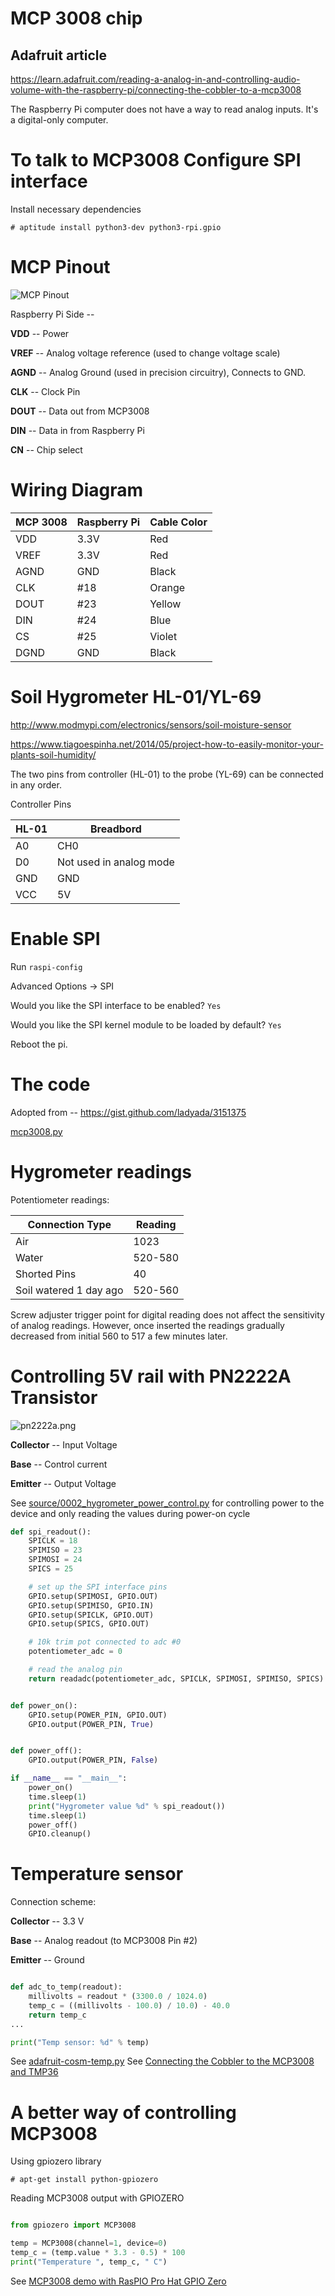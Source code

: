 # MCP 3008 chip

## Adafruit article

https://learn.adafruit.com/reading-a-analog-in-and-controlling-audio-volume-with-the-raspberry-pi/connecting-the-cobbler-to-a-mcp3008


The Raspberry Pi computer does not have a way to read analog inputs. It's a digital-only computer.

# To talk to MCP3008 Configure SPI interface

Install necessary dependencies


    # aptitude install python3-dev python3-rpi.gpio



# MCP Pinout

![MCP Pinout](mcp3008pin.gif)

Raspberry Pi Side --

**VDD** -- Power

**VREF** -- Analog voltage reference (used to change voltage scale)

**AGND** -- Analog Ground (used in precision circuitry), Connects to GND.

**CLK** -- Clock Pin

**DOUT** -- Data out from MCP3008

**DIN** -- Data in from Raspberry Pi

**CN** -- Chip select

# Wiring Diagram

|MCP 3008| Raspberry Pi| Cable Color|
|--------|-------------|------------|
|VDD     | 3.3V        | Red        |
|VREF    | 3.3V        | Red        |
|AGND    | GND         | Black      |
|CLK     | #18         | Orange     |
|DOUT    | #23         | Yellow     |
|DIN     | #24         | Blue       |
|CS      | #25         | Violet     |
|DGND    | GND         | Black      |


# Soil Hygrometer HL-01/YL-69

http://www.modmypi.com/electronics/sensors/soil-moisture-sensor

https://www.tiagoespinha.net/2014/05/project-how-to-easily-monitor-your-plants-soil-humidity/

The two pins from controller (HL-01) to the probe (YL-69) can be connected in any order.

Controller Pins

|HL-01|Breadbord|
|-----|---------|
|A0   | CH0     |
|D0   | Not used in analog mode |
|GND  | GND  |
|VCC  | 5V |

# Enable  SPI

Run `raspi-config`

Advanced Options -> SPI

Would you like the SPI interface to be enabled? `Yes`

Would you like the SPI kernel module to be loaded by  default? `Yes`

Reboot the pi.

# The code

Adopted from -- https://gist.github.com/ladyada/3151375


[mcp3008.py](mcp3008.py)


# Hygrometer readings

Potentiometer readings:

|Connection Type | Reading |
|----------------|---------|
|Air             | 1023    |
|Water           | 520-580 |
|Shorted Pins    | 40      |
|Soil watered 1 day ago| 520-560|


Screw adjuster trigger point for digital reading does not affect the sensitivity of analog readings. However, once inserted the readings gradually decreased from initial 560 to 517 a few minutes later.

# Controlling 5V rail with PN2222A Transistor


![pn2222a.png](pn222a.png)

**Collector** -- Input Voltage

**Base** -- Control current

**Emitter** -- Output Voltage


See [source/0002_hygrometer_power_control.py](source/0002_hygrometer_power_control.py) for controlling power to the device and only reading the values during power-on cycle

```python
def spi_readout():
    SPICLK = 18
    SPIMISO = 23
    SPIMOSI = 24
    SPICS = 25

    # set up the SPI interface pins
    GPIO.setup(SPIMOSI, GPIO.OUT)
    GPIO.setup(SPIMISO, GPIO.IN)
    GPIO.setup(SPICLK, GPIO.OUT)
    GPIO.setup(SPICS, GPIO.OUT)

    # 10k trim pot connected to adc #0
    potentiometer_adc = 0

    # read the analog pin
    return readadc(potentiometer_adc, SPICLK, SPIMOSI, SPIMISO, SPICS)


def power_on():
    GPIO.setup(POWER_PIN, GPIO.OUT)
    GPIO.output(POWER_PIN, True)


def power_off():
    GPIO.output(POWER_PIN, False)

if __name__ == "__main__":
    power_on()
    time.sleep(1)
    print("Hygrometer value %d" % spi_readout())
    time.sleep(1)
    power_off()
    GPIO.cleanup()
```

# Temperature sensor

Connection scheme:

**Collector** -- 3.3 V

**Base** -- Analog readout (to MCP3008 Pin #2)

**Emitter** -- Ground

```python

def adc_to_temp(readout):
    millivolts = readout * (3300.0 / 1024.0)
    temp_c = ((millivolts - 100.0) / 10.0) - 40.0
    return temp_c
...

print("Temp sensor: %d" % temp)
```
See [adafruit-cosm-temp.py](https://gist.github.com/petervizi/4658805)
See [Connecting the Cobbler to the MCP3008 and TMP36](https://learn.adafruit.com/send-raspberry-pi-data-to-cosm/connecting-the-cobbler-slash-mcp3008-slash-tmp36)


# A better way of controlling MCP3008

Using gpiozero library

    # apt-get install python-gpiozero

Reading MCP3008 output with GPIOZERO

```python

from gpiozero import MCP3008

temp = MCP3008(channel=1, device=0)
temp_c = (temp.value * 3.3 - 0.5) * 100
print("Temperature ", temp_c, " C")
```

See [MCP3008 demo with RasPIO Pro Hat GPIO Zero](https://www.youtube.com/watch?v=m0_o-q8dvnM)